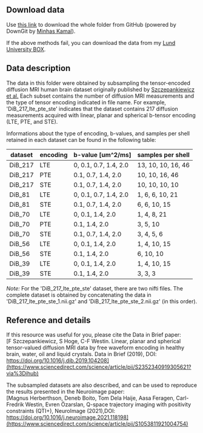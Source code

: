 
## Download data
Use [this link](https://minhaskamal.github.io/DownGit/#/home?url=https://github.com/filip-szczepankiewicz/Szczepankiewicz_DIB_2019/tree/master/DATA/brain/NII_Boito_SubSamples) to download the whole folder from GitHub (powered by DownGit by [Minhas Kamal](https://github.com/MinhasKamal)).

If the above methods fail, you can download the data from my [Lund University BOX](https://lu.box.com/s/qj45tn8ubw70vs3rxa9vv2ofnjcpl53b).

## Data description
The data in this folder were obtained by subsampling the tensor-encoded diffusion MRI human brain dataset originally published by [Szczepankiewicz et al.](https://www.sciencedirect.com/science/article/pii/S2352340919305621?via%3Dihub) Each subset contains the number of diffusion MRI measurements and the type of tensor encoding indicated in file name. 
For example, 'DiB_217_lte_pte_ste' indicates that the dataset contains 217 diffusion measurements acquired with linear, planar and spherical b-tensor encoding (LTE, PTE, and STE).

Informations about the type of encoding, b-values, and samples per shell retained in each dataset can be found in the following table: 

| dataset  | encoding | b-value [um^2/ms]     |  samples per shell |
|----------|----------|-----------------------|--------------------|
|  DiB_217 |    LTE   | 0, 0.1, 0.7, 1.4, 2.0 | 13, 10, 10, 16, 46 |
|  DiB_217 |    PTE   |    0.1, 0.7, 1.4, 2.0 | 10, 10, 16, 46     |
|  DiB_217 |    STE   |    0.1, 0.7, 1.4, 2.0 | 10, 10, 10, 10     |
|  DiB_81  |    LTE   | 0, 0.1, 0.7, 1.4, 2.0 | 1, 6, 6, 10, 21    |
|  DiB_81  |    STE   |    0.1, 0.7, 1.4, 2.0 | 6, 6, 10, 15       |
|  DiB_70  |    LTE   | 0, 0.1, 1.4, 2.0      | 1, 4, 8, 21        |
|  DiB_70  |    PTE   |    0.1, 1.4, 2.0      | 3, 5, 10           |
|  DiB_70  |    STE   |    0.1, 0.7, 1.4, 2.0 | 3, 4, 5, 6         |
|  DiB_56  |    LTE   | 0, 0.1, 1.4, 2.0      | 1, 4, 10, 15       |
|  DiB_56  |    STE   |    0.1, 1.4, 2.0      | 6, 10, 10          |
|  DiB_39  |    LTE   | 0, 0.1, 1.4, 2.0      | 1, 4, 10, 15       |
|  DiB_39  |    STE   |    0.1, 1.4, 2.0      | 3, 3, 3            |


*Note:* For the 'DiB_217_lte_pte_ste' dataset, there are two nifti files. The complete dataset is obtained by concatenating the data in 'DiB_217_lte_pte_ste_1.nii.gz' and 'DiB_217_lte_pte_ste_2.nii.gz' (in this order). 

## Reference and details
If this resource was useful for you, please cite the Data in Brief paper:        
[F Szczepankiewicz, S Hoge, C-F Westin. Linear, planar and spherical tensor-valued diffusion MRI data by free waveform encoding in healthy brain, water, oil and liquid crystals. Data in Brief (2019), DOI: https://doi.org/10.1016/j.dib.2019.104208](https://www.sciencedirect.com/science/article/pii/S2352340919305621?via%3Dihub)  

The subsampled datasets are also described, and can be used to reproduce the results presented in the Neuroimage paper:         
[Magnus Herberthson, Deneb Boito, Tom Dela Haije, Aasa Feragen, Carl-Fredrik Westin, Evren Özarslan, Q-space trajectory imaging with positivity constraints (QTI+), NeuroImage (2021),DOI: https://doi.org/10.1016/j.neuroimage.2021.118198](https://www.sciencedirect.com/science/article/pii/S1053811921004754)
